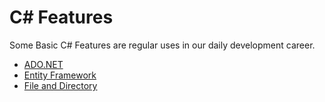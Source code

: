 # C# Features
Some Basic C# Features are regular uses in our daily development career. 
* [ADO.NET](https://github.com/nunnasir/CSharpFeatures/tree/main/src/CSharpFeatures/AdoDotNetExample)
* [Entity Framework](https://github.com/nunnasir/CSharpFeatures/tree/main/src/CSharpFeatures/EFExamples)
* [File and Directory](https://github.com/nunnasir/CSharpFeatures/tree/main/src/CSharpFeatures/FileAndDirectory)
